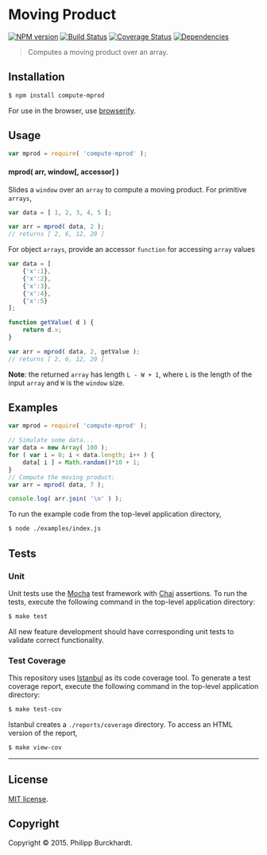 Moving Product
===
[![NPM version][npm-image]][npm-url] [![Build Status][travis-image]][travis-url] [![Coverage Status][coveralls-image]][coveralls-url] [![Dependencies][dependencies-image]][dependencies-url]

> Computes a moving product over an array.


## Installation

``` bash
$ npm install compute-mprod
```

For use in the browser, use [browserify](https://github.com/substack/node-browserify).


## Usage

``` javascript
var mprod = require( 'compute-mprod' );
```

#### mprod( arr, window[, accessor] )

Slides a `window` over an `array` to compute a moving product. For primitive `arrays`,

``` javascript
var data = [ 1, 2, 3, 4, 5 ];

var arr = mprod( data, 2 );
// returns [ 2, 6, 12, 20 ]
```

For object `arrays`, provide an accessor `function` for accessing `array` values

``` javascript
var data = [
	{'x':1},
	{'x':2},
	{'x':3},
	{'x':4},
	{'x':5}
];

function getValue( d ) {
	return d.x;
}

var arr = mprod( data, 2, getValue );
// returns [ 2, 6, 12, 20 ]
```

__Note__: the returned `array` has length `L - W + 1`, where `L` is the length of the input `array` and `W` is the `window` size.


## Examples

``` javascript
var mprod = require( 'compute-mprod' );

// Simulate some data...
var data = new Array( 100 );
for ( var i = 0; i < data.length; i++ ) {
	data[ i ] = Math.random()*10 + 1;
}
// Compute the moving product:
var arr = mprod( data, 7 );

console.log( arr.join( '\n' ) );
```

To run the example code from the top-level application directory,

``` bash
$ node ./examples/index.js
```


## Tests

### Unit

Unit tests use the [Mocha](http://mochajs.org/) test framework with [Chai](http://chaijs.com) assertions. To run the tests, execute the following command in the top-level application directory:

``` bash
$ make test
```

All new feature development should have corresponding unit tests to validate correct functionality.


### Test Coverage

This repository uses [Istanbul](https://github.com/gotwarlost/istanbul) as its code coverage tool. To generate a test coverage report, execute the following command in the top-level application directory:

``` bash
$ make test-cov
```

Istanbul creates a `./reports/coverage` directory. To access an HTML version of the report,

``` bash
$ make view-cov
```


---
## License

[MIT license](http://opensource.org/licenses/MIT).


## Copyright

Copyright &copy; 2015. Philipp Burckhardt.


[npm-image]: http://img.shields.io/npm/v/compute-mprod.svg
[npm-url]: https://npmjs.org/package/compute-mprod

[travis-image]: http://img.shields.io/travis/compute-io/mprod/master.svg
[travis-url]: https://travis-ci.org/compute-io/mprod

[coveralls-image]: https://img.shields.io/coveralls/compute-io/mprod/master.svg
[coveralls-url]: https://coveralls.io/r/compute-io/mprod?branch=master

[dependencies-image]: http://img.shields.io/david/compute-io/mprod.svg
[dependencies-url]: https://david-dm.org/compute-io/mprod

[dev-dependencies-image]: http://img.shields.io/david/dev/compute-io/mprod.svg
[dev-dependencies-url]: https://david-dm.org/dev/compute-io/mprod

[github-issues-image]: http://img.shields.io/github/issues/compute-io/mprod.svg
[github-issues-url]: https://github.com/compute-io/mprod/issues
